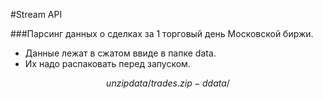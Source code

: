 #Stream API


###Парсинг данных о сделках за 1 торговый день Московской биржи.

- Данные лежат в сжатом ввиде в папке data.
- Их надо распаковать перед запуском.
```math
unzip data/trades.zip -d data/
```
